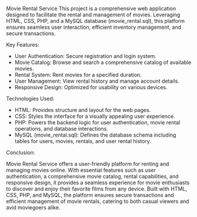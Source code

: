 Movie Rental Service 
This project is a comprehensive web application designed to facilitate the rental and management of movies. Leveraging HTML, CSS, PHP, and a MySQL database (movie_rental.sql), this platform ensures seamless user interaction, efficient inventory management, and secure transactions.

Key Features:

  - User Authentication: Secure registration and login system.
  - Movie Catalog: Browse and search a comprehensive catalog of available movies.
  - Rental System: Rent movies for a specified duration.
  - User Management: View rental history and manage account details.
  - Responsive Design: Optimized for usability on various devices.

Technologies Used:

  - HTML: Provides structure and layout for the web pages.
  - CSS: Styles the interface for a visually appealing user experience.
  - PHP: Powers the backend logic for user authentication, movie rental operations, and database interactions.
  - MySQL (movie_rental.sql): Defines the database schema including tables for users, movies, rentals, and user rental history.

Conclusion:

Movie Rental Service offers a user-friendly platform for renting and managing movies online. With essential features such as user authentication, a comprehensive movie catalog, rental capabilities, and responsive design, it provides a seamless experience for movie enthusiasts to discover and enjoy their favorite films from any device. Built with HTML, CSS, PHP, and MySQL, the platform ensures secure transactions and efficient management of movie rentals, catering to both casual viewers and avid moviegoers alike.
